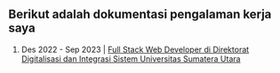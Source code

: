 ## Berikut adalah dokumentasi pengalaman kerja saya
1. Des 2022 - Sep 2023 | [Full Stack Web Developer di Direktorat Digitalisasi dan Integrasi Sistem Universitas Sumatera Utara](https://github.com/jimmywidiantoo/Dokumentasi/blob/main/Direktorat%20Digitalisasi%20dan%20Integrasi%20Sistem%20Universitas%20Sumatera%20Utara.pdf)
